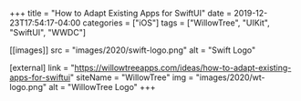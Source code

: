 +++
title = "How to Adapt Existing Apps for SwiftUI"
date = 2019-12-23T17:54:17-04:00
categories = ["iOS"]
tags = ["WillowTree", "UIKit", "SwiftUI", "WWDC"]

[[images]]
	src = "images/2020/swift-logo.png"
	alt = "Swift Logo"
	
[external]
	link = "https://willowtreeapps.com/ideas/how-to-adapt-existing-apps-for-swiftui"
	siteName = "WillowTree"
	img = "images/2020/wt-logo.png"
	alt = "WillowTree Logo"
+++